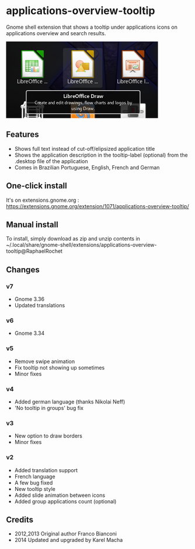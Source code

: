 # applications-overview-tooltip
Gnome shell extension that shows a tooltip under applications icons on applications overview and search results.

![Alt text](./screenshot.png "Here is how it looks like")

## Features
- Shows full text instead of cut-off/elipsized application title
- Shows the application description in the tooltip-label (optional) from the .desktop file of the application
- Comes in Brazilian Portuguese, English, French and German

## One-click install
It's on extensions.gnome.org :
https://extensions.gnome.org/extension/1071/applications-overview-tooltip/

## Manual install
To install, simply download as zip and unzip contents in ~/.local/share/gnome-shell/extensions/applications-overview-tooltip@RaphaelRochet

## Changes

### v7
- Gnome 3.36
- Updated translations

### v6
- Gnome 3.34

### v5
- Remove swipe animation
- Fix tooltip not showing up sometimes
- Minor fixes

### v4
- Added german language (thanks Nikolai Neff)
- 'No tooltip in groups' bug fix

### v3
- New option to draw borders
- Minor fixes

### v2
- Added translation support
- French language
- A few bug fixed
- New tooltip style
- Added slide animation between icons
- Added group applications count (optional)

## Credits
- 2012,2013 Original author Franco Bianconi
- 2014 Updated and upgraded by Karel Macha


